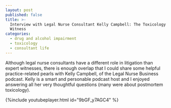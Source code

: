 ```yaml
---
layout: post
published: false
title: >-
  Interview with Legal Nurse Consultant Kelly Campbell: The Toxicology Expert
  Witness
categories:
  - drug and alcohol impairment
  - toxicology
  - consultant life
---
```


Although legal nurse consultants have a different role in litigation than expert witnesses, there is enough overlap that I could share some helpful practice-related pearls with Kelly Campbell, of the Legal Nurse Business podcast. Kelly is a smart and personable podcast host and I enjoyed answering all her very thoughtful questions (many were about postmortem toxicology).&nbsp;

{%include youtubeplayer.html id="9bGF_y7AGC4" %}
